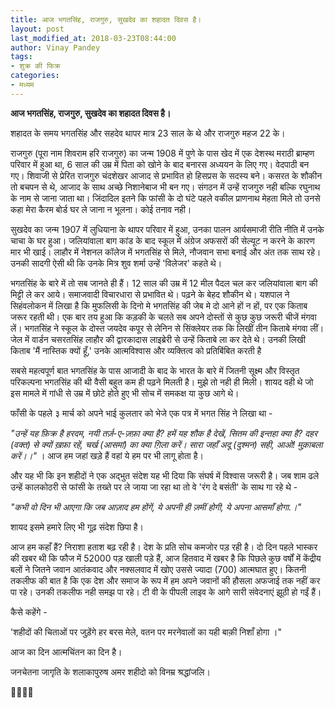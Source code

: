 ```yaml
---
title: आज भगतसिंह, राजगुरु, सुखदेव का शहादत दिवस है।
layout: post
last_modified_at: 2018-03-23T08:44:00
author: Vinay Pandey
tags:
- शुक्र की फिक्र
categories:
- मध्यम
---
```

**आज भगतसिंह, राजगुरु, सुखदेव का शहादत दिवस है।**

शहादत के समय भगतसिंह और सहदेव थापर मात्र 23 साल के थे और राजगुरु महज 22 के। 

राजगुरु (पूरा नाम शिवराम हरि राजगुरु) का जन्म 1908 में पुणे के पास खेद में एक देशस्थ मराठी ब्राम्हण  परिवार में हुआ था, 6 साल की उम्र में पिता को खोने के बाद बनारस अध्ययन के लिए गए। वेदपाठी बन गए। शिवाजी से प्रेरित राजगुरु चंदशेखर आजाद से प्रभावित हो हिसप्रस के सदस्य बने। कसरत के शौकीन तो बचपन से थे, आजाद के साथ अच्छे निशानेबाज भी बन गए। संगठन में उन्हें राजगुरु नही बल्कि रघुनाथ के नाम से जाना जाता था। जिंदादिल इतने कि फांसी के दो घंटे पहले वकील प्राणनाथ मेहता मिले तो उनसे कहा मेरा कैरम बोर्ड घर ले जाना न भूलना। कोई तनाव नही।

सुखदेव का जन्म 1907 में लुधियाना के थापर परिवार में हुआ, उनका पालन आर्यसमाजी रीति नीति में उनके चाचा के घर हुआ। जलियांवाला बाग कांड के बाद स्कूल में अंग्रेज अफसरों की सेल्यूट न करने के कारण मार भी खाई। लाहौर में नेशनल कॉलेज में भगतसिंह से मिले, नौजवान सभा बनाई और अंत तक साथ रहे। उनकी सादगी ऐसी थी कि उनके मित्र शुव शर्मा उन्हें 'विलेजर' कहते थे।

भगतसिंह के बारे में तो सब जानते ही हैं। 12 साल की उम्र में 12 मील पैदल चल कर जलियांवाला बाग की मिट्टी ले कर आये। समाजवादी विचारधारा से प्रभावित थे। पढ़ने के बेहद शौकीन थे। यशपाल ने सिहंवलोकन में लिखा है कि मुफलिसी के दिनो मे भगतसिंह की जेब मे दो आने हों न हों, पर एक किताब जरूर रहती थी। एक बार तय हुआ कि कड़की के चलते सब अपने दोस्तों से कुछ कुछ जरूरी चीजें मंगवा लें। भगतसिंह ने स्कूल के दोस्त जयदेव कपूर से लेनिन से सिंक्लेयर तक कि लिखीं तीन किताबे मंगवा लीं। जेल में वार्डन चसरतसिंह लाहौर की द्वारकादास लाइब्रेरी से उन्हें किताबे ला कर देते थे। उनकी लिखी किताब  'मैं नास्तिक क्यों हूँ,' उनके आत्मविश्वास और व्यक्तित्व को प्रतिबिंबित करती है

सबसे महत्वपूर्ण बात भगतसिंह के पास आजादी के बाद के भारत के बारे में जितनी सूक्ष्म और विस्तृत परिकल्पना भगतसिंह की थी वैसी बहुत कम ही पढ़ने मिलती है। मुझे तो नही ही मिली। शायद वही थे जो इस मामले में गांधी से उम्र में छोटे होते हुए भी सोच में समकक्ष या कुछ आगे थे। 

फाँसी के पहले ३ मार्च को अपने भाई कुलतार को भेजे एक पत्र में भगत सिंह ने लिखा था -

*"उन्हें यह फ़िक्र है हरदम, नयी तर्ज़-ए-ज़फ़ा क्या है?*
*हमें यह शौक है देखें, सितम की इन्तहा क्या है?*
*दहर (वक्त) से क्यों ख़फ़ा रहें, चर्ख (आसमां) का क्या ग़िला करें।*
*सारा जहाँ अदू (दुश्मन) सही, आओ! मुक़ाबला करें।।"*
। 
आज हम जहां खड़े हैं वहां ये हम पर भी लागू होता है।

और यह भी कि इन शहीदों ने एक अद्भुत संदेश यह भी दिया कि संघर्ष में विश्वास जरूरी है। जब शाम ढले उन्हें कालकोठरी से फांसी के तख्ते पर ले जाया जा रहा था तो वे 'रंग दे बसंती' के साथ गा रहे थे - 

*"कभी वो दिन भी आएगा कि जब आज़ाद हम होंगें,*
*ये अपनी ही ज़मीं होगी, ये अपना आसमाँ होगा.।"*

शायद इसमे हमारे लिए भी गूढ़ संदेश छिपा है।

आज हम कहाँ हैं? निराशा हताश बढ़ रही है। देश के प्रति सोच कमजोर पड़ रही है। दो दिन पहले भास्कर की खबर थी कि फौज में 52000 पड़ खाली पड़े हैं, आज हितवाद में खबर है कि पिछले कुछ वर्षों में केंद्रीय बलों ने जितने जवान आतंकवाद और नक्सलवाद में खोए उससे ज्यादा (700) आत्मघात हुए। कितनी तकलीफ की बात है कि एक देश और समाज के रूप में हम अपने जवानों की हौसला अफजाई तक नहीं कर पा रहे। उनकी तकलीफ नही समझ पा रहे। टी वी के पीपली लाइव के आगे सारी संवेदनाएं झूठी हो गईं हैं। 

कैसे कहेंगे -

'शहीदों की चिताओं पर जुड़ेंगे हर बरस मेले,
वतन पर मरनेवालों का यही बाक़ी निशाँ होगा ।"

आज का दिन आत्मचिंतन का दिन है। 

जनचेतना जागृति के शलाकापुरुष 
अमर शहीदो को विनम्र श्रद्धांजलि। 

🙏🌷🌷🙏


